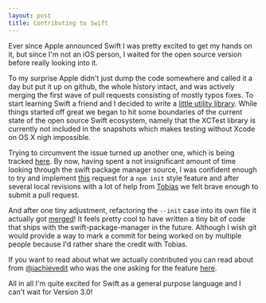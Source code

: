 ```yaml
---
layout: post
title: Contributing to Swift
---
```

Ever since Apple announced Swift I was pretty excited to get my hands on it, but since I'm not an iOS person, I waited for the open source version before really looking into it.

To my surprise Apple didn't just dump the code somewhere and called it a day but put it up on github, the whole history intact, and was actively merging the first wave of pull requests consisting of mostly typos fixes. To start learning Swift a friend and I decided to write a [little utility library](https://github.com/Memorion/BitUnits). While things started off great we began to hit some boundaries of the current state of the open source Swift ecosystem, namely that the XCTest library is currently not included in the snapshots which makes testing without Xcode on OS X nigh impossible. 

Trying to circumvent the issue turned up another one, which is being tracked [here](https://bugs.swift.org/browse/SR-588). By now, having spent a not insignificant amount of time looking through the swift package manager source, I was confident enough to try and implement [this](https://bugs.swift.org/browse/SR-353) request for a `npm init` style feature and after several local revisions with a lot of help from [Tobias](https://github.com/tlandsberg) we felt brave enough to submit a pull request.

And after one tiny adjustment, refactoring the `--init` case into its own file it actually got [merged](https://github.com/apple/swift-package-manager/commit/9deed030f0ece93abf9587392c8cdf3bc15fc786)! It feels pretty cool to have written a tiny bit of code that ships with the swift-package-manager in the future. Although I wish git would provide a way to mark a commit for being worked on by multiple people because I'd rather share the credit with Tobias.

If you want to read about what we actually contributed you can read about from [@iachievedit](https://twitter.com/iachievedit) who was the one asking for the feature [here](http://dev.iachieved.it/iachievedit/creating-new-packages-with-swiftpm/).

All in all I'm quite excited for Swift as a general purpose language and I can't wait for Version 3.0!
